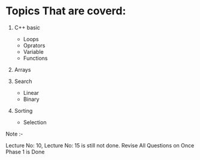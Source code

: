 # Topics That are coverd:

1. C++ basic

   - Loops
   - Oprators
   - Variable
   - Functions

2. Arrays

3. Search

   - Linear
   - Binary

4. Sorting
   - Selection

Note :-

Lecture No: 10, Lecture No: 15 is still not done.
Revise All Questions on Once Phase 1 is Done
